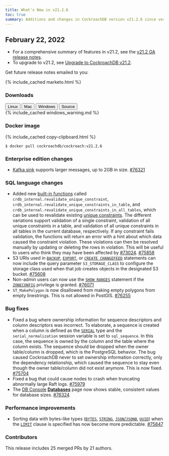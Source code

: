 ```yaml
---
title: What's New in v21.2.6
toc: true
summary: Additions and changes in CockroachDB version v21.2.6 since version v21.2.5
---
```


## February 22, 2022

- For a comprehensive summary of features in v21.2, see the [v21.2 GA release notes](v21.2.0.html).
- To upgrade to v21.2, see [Upgrade to CockroachDB v21.2](../v21.2/upgrade-cockroach-version.html).

Get future release notes emailed to you:

{% include_cached marketo.html %}

### Downloads

<div><div id="os-tabs" class="filters clearfix">
    <a href="https://binaries.cockroachdb.com/cockroach-v21.2.6.linux-amd64.tgz"><button id="linux" class="filter-button" data-scope="linux" data-eventcategory="linux-binary-release-notes">Linux</button></a>
    <a href="https://binaries.cockroachdb.com/cockroach-v21.2.6.darwin-10.9-amd64.tgz"><button id="mac" class="filter-button" data-scope="mac" data-eventcategory="mac-binary-release-notes">Mac</button></a>
    <a href="https://binaries.cockroachdb.com/cockroach-v21.2.6.windows-6.2-amd64.zip"><button id="windows" class="filter-button" data-scope="windows" data-eventcategory="windows-binary-release-notes">Windows</button></a>
    <a target="_blank" rel="noopener" href="https://github.com/cockroachdb/cockroach/releases/tag/v21.2.6"><button id="source" class="filter-button" data-scope="source" data-eventcategory="source-release-notes">Source</button></a
</div></div>

<section class="filter-content" data-scope="windows">
{% include_cached windows_warning.md %}
</section>

### Docker image

{% include_cached copy-clipboard.html %}
~~~shell
$ docker pull cockroachdb/cockroach:v21.2.6
~~~

### Enterprise edition changes

- [Kafka sink](../v21.2/changefeed-sinks.html#kafka) supports larger messages, up to 2GB in size. [#76321][#76321]

### SQL language changes

- Added new [built-in functions](../v21.2/functions-and-operators.html#built-in-functions) called `crdb_internal.revalidate_unique_constraint`, `crdb_internal.revalidate_unique_constraints_in_table`, and `crdb_internal.revalidate_unique_constraints_in_all_tables`, which can be used to revalidate existing [unique constraints](../v21.2/unique.html). The different variations support validation of a single constraint, validation of all unique constraints in a table, and validation of all unique constraints in all tables in the current database, respectively. If any constraint fails validation, the functions will return an error with a hint about which data caused the constraint violation. These violations can then be resolved manually by updating or deleting the rows in violation. This will be useful to users who think they may have been affected by [#73024][#73024]. [#75858][#75858]
- S3 URIs used in [`BACKUP`](../v21.2/backup.html), [`EXPORT`](../v21.2/export.html), or [`CREATE CHANGEFEED`](../v21.2/create-changefeed.html) statements can now include the query parameter `S3_STORAGE_CLASS` to configure the storage class used when that job creates objects in the designated S3 bucket. [#75608][#75608]
- Non-admin users can now use the [`SHOW RANGES`](../v21.2/show-ranges.html) statement if the [`ZONECONFIG`](../v21.2/grant.html#supported-privileges) privilege is granted. [#76071][#76071]
- `ST_MakePolygon` is now disallowed from making empty polygons from empty linestrings. This is not allowed in PostGIS. [#76255][#76255]

### Bug fixes

- Fixed a bug where ownership information for sequence descriptors and column descriptors was incorrect. To elaborate, a sequence is created when a column is defined as the [`SERIAL`](../v21.2/serial.html) type and the `serial_normalization` session variable is set to `sql_sequence`. In this case, the sequence is owned by the column and the table where the column exists. The sequence should be dropped when the owner table/column is dropped, which is the PostgreSQL behavior. The bug caused CockroachDB never to set ownership information correctly, only the dependency relationship, which caused the sequence to stay even though the owner table/column did not exist anymore. This is now fixed. [#75704][#75704]
- Fixed a bug that could cause nodes to crash when truncating abnormally large Raft logs. [#75979][#75979]
- The [DB Console](../v21.2/ui-overview.html) [**Databases**](../v21.2/ui-databases-page.html) page now shows stable, consistent values for database sizes. [#76324][#76324]

### Performance improvements

- Sorting data with bytes-like types ([`BYTES`](../v21.2/bytes.html), [`STRING`](../v21.2/string.html), [`JSON`/`JSONB`](../v21.2/jsonb.html), [`UUID`](../v21.2/uuid.html)) when the [`LIMIT`](../v21.2/limit-offset.html) clause is specified has now become more predictable. [#75847][#75847]

### Contributors

This release includes 25 merged PRs by 21 authors.

[#75608]: https://github.com/cockroachdb/cockroach/pull/75608
[#73024]: https://github.com/cockroachdb/cockroach/issues/73024
[#75704]: https://github.com/cockroachdb/cockroach/pull/75704
[#75847]: https://github.com/cockroachdb/cockroach/pull/75847
[#75858]: https://github.com/cockroachdb/cockroach/pull/75858
[#75893]: https://github.com/cockroachdb/cockroach/pull/75893
[#75979]: https://github.com/cockroachdb/cockroach/pull/75979
[#76071]: https://github.com/cockroachdb/cockroach/pull/76071
[#76250]: https://github.com/cockroachdb/cockroach/pull/76250
[#76255]: https://github.com/cockroachdb/cockroach/pull/76255
[#76321]: https://github.com/cockroachdb/cockroach/pull/76321
[#76324]: https://github.com/cockroachdb/cockroach/pull/76324

